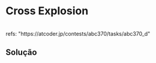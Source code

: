 # Cross Explosion

<br>
refs: "https://atcoder.jp/contests/abc370/tasks/abc370_d"


<br>

## Solução
